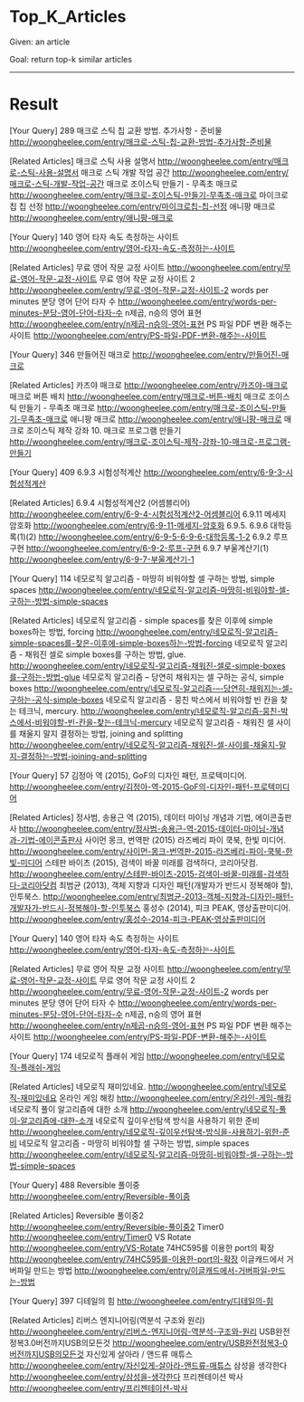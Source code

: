 # Top_K_Articles

Given: an article

Goal: return top-k similar articles


------------------------------

# Result

[Your Query] 289
매크로 스틱 칩 교환 방법. 추가사항 - 준비물 	http://woongheelee.com/entry/매크로-스틱-칩-교환-방법-추가사항-준비물

[Related Articles]
매크로 스틱 사용 설명서 	http://woongheelee.com/entry/매크로-스틱-사용-설명서
매크로 스틱 개발 작업 공간 	http://woongheelee.com/entry/매크로-스틱-개발-작업-공간
매크로 조이스틱 만들기 - 무족초 매크로 	http://woongheelee.com/entry/매크로-조이스틱-만들기-무족초-매크로
마이크로칩 칩 선정 	http://woongheelee.com/entry/마이크로칩-칩-선정
애니팡 매크로 	http://woongheelee.com/entry/애니팡-매크로

[Your Query] 140
영어 타자 속도 측정하는 사이트 	http://woongheelee.com/entry/영어-타자-속도-측정하는-사이트

[Related Articles]
무료 영어 작문 교정 사이트 	http://woongheelee.com/entry/무료-영어-작문-교정-사이트
무료 영어 작문 교정 사이트 2 	http://woongheelee.com/entry/무료-영어-작문-교정-사이트-2
words per minutes 분당 영어 단어 타자 수 	http://woongheelee.com/entry/words-per-minutes-분당-영어-단어-타자-수
n제곱, n승의 영어 표현 	http://woongheelee.com/entry/n제곱-n승의-영어-표현
PS 파일 PDF 변환 해주는 사이트 	http://woongheelee.com/entry/PS-파일-PDF-변환-해주는-사이트

[Your Query] 346
만들어진 매크로 	http://woongheelee.com/entry/만들어진-매크로

[Related Articles]
카즈야 매크로 	http://woongheelee.com/entry/카즈야-매크로
매크로 버튼 배치 	http://woongheelee.com/entry/매크로-버튼-배치
매크로 조이스틱 만들기 - 무족초 매크로 	http://woongheelee.com/entry/매크로-조이스틱-만들기-무족초-매크로
애니팡 매크로 	http://woongheelee.com/entry/애니팡-매크로
매크로 조이스틱 제작 강좌 10. 매크로 프로그램 만들기 	http://woongheelee.com/entry/매크로-조이스틱-제작-강좌-10-매크로-프로그램-만들기

[Your Query] 409
6.9.3 시험성적계산 	http://woongheelee.com/entry/6-9-3-시험성적계산

[Related Articles]
6.9.4 시험성적계산2 (어셈블리어) 	http://woongheelee.com/entry/6-9-4-시험성적계산2-어셈블리어
6.9.11 메세지 암호화 	http://woongheelee.com/entry/6-9-11-메세지-암호화
6.9.5. 6.9.6 대학등록(1)(2) 	http://woongheelee.com/entry/6-9-5-6-9-6-대학등록-1-2
6.9.2 루프 구현 	http://woongheelee.com/entry/6-9-2-루프-구현
6.9.7 부울계산기(1) 	http://woongheelee.com/entry/6-9-7-부울계산기-1

[Your Query] 114
네모로직 알고리즘 - 마땅히 비워야할 셀 구하는 방법, simple spaces 	http://woongheelee.com/entry/네모로직-알고리즘-마땅히-비워야할-셀-구하는-방법-simple-spaces

[Related Articles]
네모로직 알고리즘 - simple spaces를 찾은 이후에 simple boxes하는 방법, forcing 	http://woongheelee.com/entry/네모로직-알고리즘-simple-spaces를-찾은-이후에-simple-boxes하는-방법-forcing
네모로직 알고리즘 - 채워진 셀로 simple boxes를 구하는 방법, glue. 	http://woongheelee.com/entry/네모로직-알고리즘-채워진-셀로-simple-boxes를-구하는-방법-glue
네모로직 알고리즘 – 당연히 채워지는 셀 구하는 공식, simple boxes 	http://woongheelee.com/entry/네모로직-알고리즘-–-당연히-채워지는-셀-구하는-공식-simple-boxes
네모로직 알고리즘 - 뭉친 박스에서 비워야할 빈 칸을 찾는 테크닉, mercury. 	http://woongheelee.com/entry/네모로직-알고리즘-뭉친-박스에서-비워야할-빈-칸을-찾는-테크닉-mercury
네모로직 알고리즘 - 채워진 셀 사이를 채울지 말지 결정하는 방법, joining and splitting 	http://woongheelee.com/entry/네모로직-알고리즘-채워진-셀-사이를-채울지-말지-결정하는-방법-joining-and-splitting

[Your Query] 57
김정아 역 (2015), GoF의 디자인 패턴, 프로텍미디어. 	http://woongheelee.com/entry/김정아-역-2015-GoF의-디자인-패턴-프로텍미디어

[Related Articles]
정사범, 송용근 역 (2015), 데이터 마이닝 개념과 기법, 에이콘출판사 	http://woongheelee.com/entry/정사범-송용근-역-2015-데이터-마이닝-개념과-기법-에이콘출판사
사이먼 몽크, 번역판 (2015) 라즈베리 파이 쿡북, 한빛 미디어. 	http://woongheelee.com/entry/사이먼-몽크-번역판-2015-라즈베리-파이-쿡북-한빛-미디어
스테판 바이츠 (2015), 검색이 바꿀 미래를 검색하다, 코리아닷컴. 	http://woongheelee.com/entry/스테판-바이츠-2015-검색이-바꿀-미래를-검색하다-코리아닷컴
최범균 (2013), 객체 지향과 디자인 패턴(개발자가 반드시 정복해야 할), 인투북스. 	http://woongheelee.com/entry/최범균-2013-객체-지향과-디자인-패턴-개발자가-반드시-정복해야-할-인투북스
홍성수 (2014), 피크 PEAK, 영상출판미디어. 	http://woongheelee.com/entry/홍성수-2014-피크-PEAK-영상출판미디어

[Your Query] 140
영어 타자 속도 측정하는 사이트 	http://woongheelee.com/entry/영어-타자-속도-측정하는-사이트

[Related Articles]
무료 영어 작문 교정 사이트 	http://woongheelee.com/entry/무료-영어-작문-교정-사이트
무료 영어 작문 교정 사이트 2 	http://woongheelee.com/entry/무료-영어-작문-교정-사이트-2
words per minutes 분당 영어 단어 타자 수 	http://woongheelee.com/entry/words-per-minutes-분당-영어-단어-타자-수
n제곱, n승의 영어 표현 	http://woongheelee.com/entry/n제곱-n승의-영어-표현
PS 파일 PDF 변환 해주는 사이트 	http://woongheelee.com/entry/PS-파일-PDF-변환-해주는-사이트

[Your Query] 174
네모로직 플래쉬 게임 	http://woongheelee.com/entry/네모로직-플래쉬-게임

[Related Articles]
네모로직 재미있네요. 	http://woongheelee.com/entry/네모로직-재미있네요
온라인 게임 해킹 	http://woongheelee.com/entry/온라인-게임-해킹
네모로직 풀이 알고리즘에 대한 소개 	http://woongheelee.com/entry/네모로직-풀이-알고리즘에-대한-소개
네모로직 깊이우선탐색 방식을 사용하기 위한 준비 	http://woongheelee.com/entry/네모로직-깊이우선탐색-방식을-사용하기-위한-준비
네모로직 알고리즘 - 마땅히 비워야할 셀 구하는 방법, simple spaces 	http://woongheelee.com/entry/네모로직-알고리즘-마땅히-비워야할-셀-구하는-방법-simple-spaces

[Your Query] 488
Reversible 풀이중 	http://woongheelee.com/entry/Reversible-풀이중

[Related Articles]
Reversible 풀이중2 	http://woongheelee.com/entry/Reversible-풀이중2
Timer0 	http://woongheelee.com/entry/Timer0
VS Rotate 	http://woongheelee.com/entry/VS-Rotate
74HC595를 이용한 port의 확장 	http://woongheelee.com/entry/74HC595를-이용한-port의-확장
이글캐드에서 거버파일 만드는 방법 	http://woongheelee.com/entry/이글캐드에서-거버파일-만드는-방법

[Your Query] 397
디테일의 힘 	http://woongheelee.com/entry/디테일의-힘

[Related Articles]
리버스 엔지니어링(역분석 구조와 원리) 	http://woongheelee.com/entry/리버스-엔지니어링-역분석-구조와-원리
USB완전정복3.0버전까지USB의모든것 	http://woongheelee.com/entry/USB완전정복3-0버전까지USB의모든것
자신있게 살아라 / 앤드류 매튜스 	http://woongheelee.com/entry/자신있게-살아라-앤드류-매튜스
삼성을 생각한다 	http://woongheelee.com/entry/삼성을-생각한다
프리젠테이션 박사 	http://woongheelee.com/entry/프리젠테이션-박사

